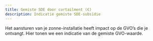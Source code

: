 ```yaml
---
title: Gemiste SDE door curtailment (€)
description: Indicatie gemiste SDE-subsidie
---
```


Het aansturen van je zonne-installatie heeft impact op de GVO’s die je ontvangt. Hier tonen we een indicatie van de gemiste GVO-waarde.
